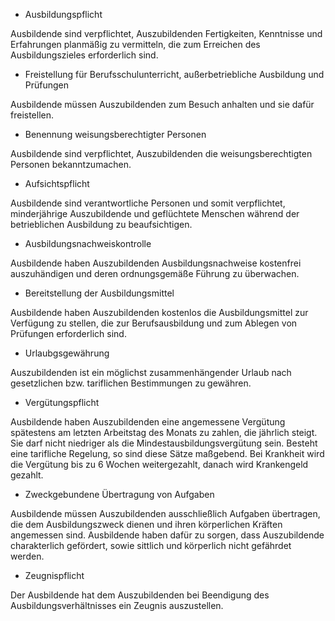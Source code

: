 - Ausbildungspflicht

Ausbildende sind verpflichtet, Auszubildenden Fertigkeiten, Kenntnisse und Erfahrungen planmäßig zu vermitteln, die zum Erreichen des Ausbildungszieles erforderlich sind.

- Freistellung für Berufsschulunterricht, außerbetriebliche Ausbildung und Prüfungen

Ausbildende müssen Auszubildenden zum Besuch anhalten und sie dafür freistellen.

- Benennung weisungsberechtigter Personen

Ausbildende sind verpflichtet, Auszubildenden die weisungsberechtigten Personen bekanntzumachen.

- Aufsichtspflicht

Ausbildende sind verantwortliche Personen und somit verpflichtet, minderjährige Auszubildende und geflüchtete Menschen während der betrieblichen Ausbildung zu beaufsichtigen.

- Ausbildungsnachweiskontrolle

Ausbildende haben Auszubildenden Ausbildungsnachweise kostenfrei auszuhändigen und deren ordnungsgemäße Führung zu überwachen.

- Bereitstellung der Ausbildungsmittel

Ausbildende haben Auszubildenden kostenlos die Ausbildungsmittel zur Verfügung zu stellen, die zur Berufsausbildung und zum Ablegen von Prüfungen erforderlich sind.

- Urlaubgsgewährung

Auszubildenden ist ein möglichst zusammenhängender Urlaub nach gesetzlichen bzw. tariflichen Bestimmungen zu gewähren.

- Vergütungspflicht

Ausbildende haben Auszubildenden eine angemessene Vergütung spätestens am letzten Arbeitstag des Monats zu zahlen, die jährlich steigt.
Sie darf nicht niedriger als die Mindestausbildungsvergütung sein. Besteht eine tarifliche Regelung, so sind diese Sätze maßgebend.
Bei Krankheit wird die Vergütung bis zu 6 Wochen weitergezahlt, danach wird Krankengeld gezahlt.

- Zweckgebundene Übertragung von Aufgaben

Ausbildende müssen Auszubildenden ausschließlich Aufgaben übertragen, die dem Ausbildungszweck dienen und ihren körperlichen Kräften angemessen sind. 
Ausbildende haben dafür zu sorgen, dass Auszubildende charakterlich gefördert, sowie sittlich und körperlich nicht gefährdet werden.

- Zeugnispflicht

Der Ausbildende hat dem Auszubildenden bei Beendigung des Ausbildungsverhältnisses ein Zeugnis auszustellen.
